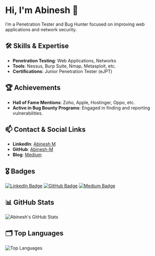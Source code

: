 <!-- Title -->
# Hi, I'm Abinesh 👋

<!-- Introduction -->
I’m a Penetration Tester and Bug Hunter focused on improving web applications and network security. 

<!-- Skills and Expertise -->
## 🛠 Skills & Expertise

- **Penetration Testing**: Web Applications, Networks
- **Tools**: Nessus, Burp Suite, Nmap, Metasploit, etc.
- **Certifications**: Junior Penetration Tester (eJPT)

<!-- Achievements -->
## 🏆 Achievements

- **Hall of Fame Mentions**: Zoho, Apple, Hostinger, Oppo, etc.
- **Active in Bug Bounty Programs**: Engaged in finding and reporting vulnerabilities.

<!-- Contact and Social Links -->
## 📫 Contact & Social Links

- **LinkedIn**: [Abinesh M](https://www.linkedin.com/in/abinesh-m20)
- **GitHub**: [Abinesh-M](https://github.com/Abinesh-M)
- **Blog**: [Medium](https://abineshm.medium.com/)

<!-- Badge Section -->
## 🎖 Badges

[![LinkedIn Badge](https://img.shields.io/badge/LinkedIn-Abinesh_M-blue)](https://www.linkedin.com/in/abinesh-m20)
[![GitHub Badge](https://img.shields.io/badge/GitHub-Abinesh--M-black)](https://github.com/Abinesh-M)
[![Medium Badge](https://img.shields.io/badge/Medium-Abinesh_M-black)](https://abineshm.medium.com/)

<!-- GitHub Stats -->
## 📊 GitHub Stats

![Abinesh's GitHub Stats](https://github-readme-stats.vercel.app/api?username=Abinesh-M&show_icons=true&hide_title=true&count_private=true&hide=prs&theme=default)

<!-- Top Languages -->
## 🗂 Top Languages

![Top Languages](https://github-readme-stats.vercel.app/api/top-langs/?username=Abinesh-M&layout=compact&theme=default)
